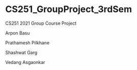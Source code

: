 # CS251_GroupProject_3rdSem
CS251 2021 Group Course Project

Arpon Basu

Prathamesh Pilkhane

Shashwat Garg

Vedang Asgaonkar
